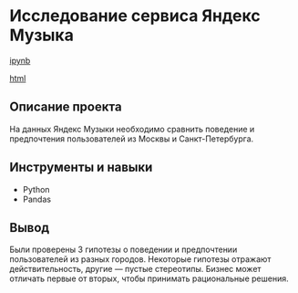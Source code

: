 # Исследование сервиса Яндекс Музыка
[ipynb](https://github.com/yakserwork/projects/blob/3b4889409538d58f7235149388bdace14b8f3e14/yandex-music/yandex-music.ipynb)

[html](https://github.com/yakserwork/projects/blob/3b4889409538d58f7235149388bdace14b8f3e14/yandex-music/yandex-music.html)

## Описание проекта
На данных Яндекс Музыки необходимо сравнить поведение и предпочтения пользователей из Москвы и Санкт-Петербурга.

## Инструменты и навыки
- Python
- Pandas

## Вывод
Были проверены 3 гипотезы о поведении и предпочтении пользователей из разных городов. Некоторые гипотезы отражают действительность, другие — пустые стереотипы. Бизнес может отличать первые от вторых, чтобы принимать рациональные решения.
